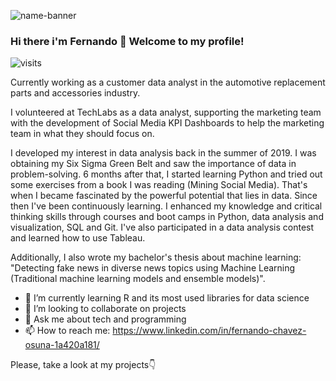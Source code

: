 ![name-banner](https://user-images.githubusercontent.com/48636616/139150522-c7d4cd9a-e68a-4f17-9454-f445cb4fe067.png)

### Hi there i'm Fernando 👋 Welcome to my profile! 

![visits](https://komarev.com/ghpvc/?username=cholu6768&color=green)

Currently working as a customer data analyst in the automotive replacement parts and accessories industry. 

I volunteered at TechLabs as a data analyst, supporting the marketing team with the development of Social Media KPI Dashboards to help the marketing team in what they should focus on.

I developed my interest in data analysis back in the summer of 2019. I was obtaining my Six Sigma Green Belt and saw the importance of data in problem-solving. 6 months after that, I started learning Python and tried out some exercises from a book I was reading (Mining Social Media). That's when I became fascinated by the powerful potential that lies in data. Since then I've been continuously learning. I enhanced my knowledge and critical thinking skills through courses and boot camps in Python, data analysis and visualization, SQL and Git. I've also participated in a data analysis contest and learned how to use Tableau. 

Additionally, I also wrote my bachelor's thesis about machine learning: "Detecting fake news in diverse news topics using Machine Learning (Traditional machine learning models and ensemble models)". 

- 🔭 I’m currently learning R and its most used libraries for data science 
- 👯 I’m looking to collaborate on projects
- 💬 Ask me about tech and programming
- 📫 How to reach me: https://www.linkedin.com/in/fernando-chavez-osuna-1a420a181/


Please, take a look at my projects👇
<!--
**cholu6768/cholu6768** is a ✨ _special_ ✨ repository because its `README.md` (this file) appears on your GitHub profile.

Here are some ideas to get you started:

- 🔭 I’m currently working on ...
- 🌱 I’m currently learning ...
- 👯 I’m looking to collaborate on ...
- 🤔 I’m looking for help with ...
- 💬 Ask me about ...
- 📫 How to reach me: ...
- 😄 Pronouns: ...
- ⚡ Fun fact: ...
-->

